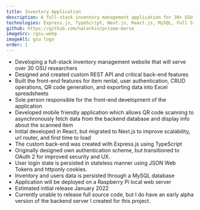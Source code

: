 ```yaml
---
title: Inventory Application
description: A full-stack inventory management application for 30+ GSU graduate researchers.
technologies: Express.js, TypeScript, Next.js, React.js, MySQL, Full Stack Development, API Creation, Redux, Asynchronous Data Fetching
github: https://github.com/nalarkin/prisma-morse
imageSrc: /gsu.webp
imageAlt: gsu logo
order: 1
---
```


- Developing a full-stack inventory management website that will serve over 30 GSU researchers
- Designed and created custom REST API and critical back-end features
- Built the front-end features for item rental, user authentication, CRUD operations, QR code generation, and exporting data into Excel spreadsheets
- Sole person responsible for the front-end development of the application
- Developed mobile friendly application which allows QR code scanning to asynchronously fetch data from the backend database and display info about the scanned item
- Initial developed in React, but migrated to Next.js to improve scalability, url router, and first time to load
- The custom back-end was created with Express.js using TypeScript
- Originally designed own authentication scheme, but transitioned to OAuth 2 for improved security and UX.
- User login state is persisted in stateless manner using JSON Web Tokens and httponly cookies.
- Inventory and users data is persisted through a MySQL database
- Application will be deployed on a Raspberry Pi local web server
- Estimated initial release January 2022
- Currently unable to release full source code, but I do have an early alpha version of the backend server I created for this project.
